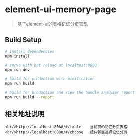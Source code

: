 # element-ui-memory-page

> 基于element-ui的表格记忆分页实现

## Build Setup

``` bash
# install dependencies
npm install

# serve with hot reload at localhost:8080
npm run dev

# build for production with minification
npm run build

# build for production and view the bundle analyzer report
npm run build --report
```
## 相关地址说明
    <br/>http://localhost:8080/#/table    当前页的记忆分页表格
    <br/>http://localhost:8080/#/choose   组件弹窗选择记忆分页
